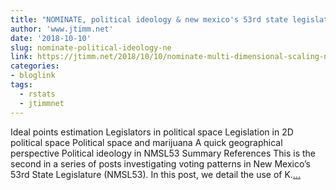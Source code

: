 ```yaml
---
title: "NOMINATE, political ideology & new mexico's 53rd state legislature"
author: 'www.jtimm.net'
date: '2018-10-10'
slug: nominate-political-ideology-ne
link: https://jtimm.net/2018/10/10/nominate-multi-dimensional-scaling-new-mexico-s-53rd-congress/
categories:
- bloglink
tags:
  - rstats
  - jtimmnet
---
```


Ideal points estimation Legislators in political space Legislation in 2D political space Political space and marijuana A quick geographical perspective Political ideology in NMSL53 Summary References This is the second in a series of posts investigating voting patterns in New Mexico’s 53rd State Legislature (NMSL53). In this post, we detail the use of K.[... <i class="fas fa-external-link-alt"></i>](https://jtimm.net/2018/10/10/nominate-multi-dimensional-scaling-new-mexico-s-53rd-congress/)

